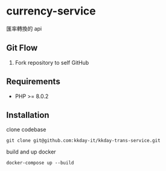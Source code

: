# currency-service
匯率轉換的 api
## Git Flow
1. Fork repository to self GitHub
## Requirements
- PHP >= 8.0.2
## Installation
clone codebase
```
git clone git@github.com:kkday-it/kkday-trans-service.git
```
build and up docker
```
docker-compose up --build
```